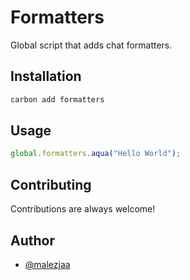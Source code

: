 # Formatters

Global script that adds chat formatters.

## Installation

```bash
carbon add formatters
```

## Usage

```js
global.formatters.aqua("Hello World");
```

## Contributing

Contributions are always welcome!

## Author

- [@malezjaa](https://github.com/malezjaa)
